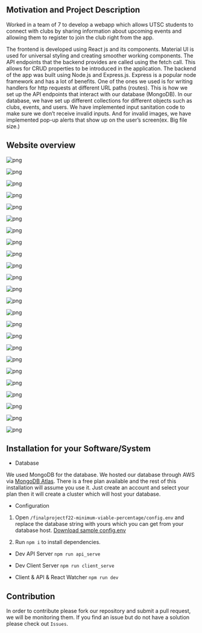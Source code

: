 ## Motivation and Project Description
Worked in a team of 7 to develop a webapp which allows UTSC students to connect with clubs by sharing information about upcoming events and allowing them to register to join the club right from the app. 

The frontend is developed using React js and its components. Material UI is used for universal styling and creating smoother working components. The API endpoints that the backend provides are called using the fetch call. This allows for CRUD properties to be introduced in the application. The backend of the app was built using Node.js and Express.js. Express is a popular node framework and has a lot of benefits. One of the ones we used is for writing handlers for http requests at different URL paths (routes). This is how we set up the API endpoints that interact with our database (MongoDB). In our database, we have set up different collections for different objects such as clubs, events, and users. We have implemented input sanitation code to make sure we don’t receive invalid inputs. And for invalid images, we have implemented pop-up alerts that show up on the user’s screen(ex. Big file size.)

## Website overview
![png](/images/Picture1.png)

![png](/images/Picture2.png)

![png](/images/Picture3.png)

![png](/images/Picture4.png)

![png](/images/Picture5.png)

![png](/images/Picture6.png)

![png](/images/Picture7.png)

![png](/images/Picture8.png)

![png](/images/Picture9.png)

![png](/images/Picture10.png)

![png](/images/Picture11.png)

![png](/images/Picture12.png)

![png](/images/Picture13.png)

![png](/images/Picture14.png)

![png](/images/Picture15.png)

![png](/images/Picture16.png)

![png](/images/Picture17.png)

![png](/images/Picture18.png)

![png](/images/Picture19.png)

![png](/images/Picture20.png)

![png](/images/Picture21.png)

![png](/images/Picture22.png)

![png](/images/Picture23.png)

![png](/images/Picture24.png)


## Installation for your Software/System
- Database

We used MongoDB for the database. We hosted our database through AWS via [MongoDB Atlas](https://www.mongodb.com/atlas/database). There is a free plan available and the rest of this installation will assume you use it. 
Just create an account and select your plan then it will create a cluster which will host your database.

- Configuration
1) Open `/finalprojectf22-minimum-viable-percentage/config.env` and replace the database string with yours which you can get from your database host.
[Download sample config.env](https://cdn.discordapp.com/attachments/1016744999280459842/1023074197112623175/config.env)

2) Run `npm i` to install dependencies.

- Dev API Server
`npm run api_serve`

- Dev Client Server
`npm run client_serve`

- Client & API & React Watcher
`npm run dev`

## Contribution
In order to contribute please fork our repository and submit a pull request, we will be monitoring them. If you find an issue but do not have a solution please check out `Issues`.


